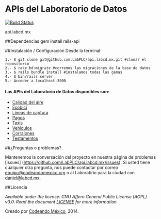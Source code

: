 APIs del Laboratorio de Datos
=====

[![Build Status](https://travis-ci.org/LabPLC/api.labcd.mx.svg)](https://travis-ci.org/LabPLC/api.labcd.mx)

api.labcd.mx

##Dependencias
	gem install rails-api

##Instalación / Configuración
	Desde la terminal

	1.- $ git clone git@github.com:LabPLC/api.labcd.mx.git #clonar el repositorio 
    2.- $ rake bd:migrate #corremos las migraciones de la base de datos
    3.- $ rails bundle install #instalamos todas las gemas
    4.- $ bin/rails server
    5.- Acceder a localhost:3000


#### Las APIs del Laboratorio de Datos disponibles son:
* [Calidad del aire][aire]
* [Ecobici][ecobici]
* [Líneas de captura][lineas]
* [Pagos][pagos]
* [Taxis][taxis]
* [Vehículos][vehiculos]
* [Corralones][corralones]
* [Testamentos][testamentos]

[home]: https://github.com/LabPLC/api.labcd.mx/wiki
[aire]: https://github.com/LabPLC/api.labcd.mx/wiki/Calidad-del-Aire
[ecobici]: https://github.com/LabPLC/api.labcd.mx/wiki/Ecobici
[lineas]: https://github.com/LabPLC/api.labcd.mx/wiki/Lineas-de-captura
[pagos]: https://github.com/LabPLC/api.labcd.mx/wiki/Pagos
[taxis]: https://github.com/LabPLC/api.labcd.mx/wiki/Taxis
[vehiculos]: https://github.com/LabPLC/api.labcd.mx/wiki/Vehiculos
[corralones]: https://github.com/LabPLC/api.labcd.mx/wiki/Corralones
[testamentos]: https://github.com/LabPLC/api.labcd.mx/wiki/Testamentos

##¿Preguntas o problemas? 

Mantenemos la conversación del proyecto en nuestra página de problemas [issues] (https://github.com/LabPLC/api.labcd.mx/issues). Si usted tiene cualquier otra pregunta, nos puede contactar por correo <equipo@codeandomexico.org> o al Laboratirio para la ciudad con <daniel@labcd.mx>.


##Licencia

_Available under the license: GNU Affero General Public License (AGPL) v3.0. Read the document [LICENSE](/LICENSE) for more information_

Creado por [Codeando México](http://www.codeandomexico.org), 2014.
